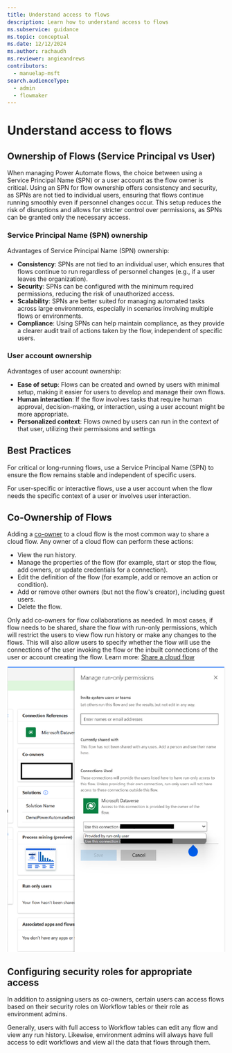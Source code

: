 ```yaml
---
title: Understand access to flows
description: Learn how to understand access to flows
ms.subservice: guidance
ms.topic: conceptual
ms.date: 12/12/2024
ms.author: rachaudh
ms.reviewer: angieandrews
contributors: 
  - manuelap-msft
search.audienceType: 
  - admin
  - flowmaker
---
```


# Understand access to flows

## Ownership of Flows (Service Principal vs User) 

When managing Power Automate flows, the choice between using a Service Principal Name (SPN) or a user account as the flow owner is critical. Using an SPN for flow ownership offers consistency and security, as SPNs are not tied to individual users, ensuring that flows continue running smoothly even if personnel changes occur. This setup reduces the risk of disruptions and allows for stricter control over permissions, as SPNs can be granted only the necessary access.

### Service Principal Name (SPN) ownership

Advantages of Service Principal Name (SPN) ownership:

- **Consistency**: SPNs are not tied to an individual user, which ensures that flows continue to run regardless of personnel changes (e.g., if a user leaves the organization).
- **Security**: SPNs can be configured with the minimum required permissions, reducing the risk of unauthorized access.
- **Scalability**: SPNs are better suited for managing automated tasks across large environments, especially in scenarios involving multiple flows or environments.
- **Compliance**: Using SPNs can help maintain compliance, as they provide a clearer audit trail of actions taken by the flow, independent of specific users.

### User account ownership

Advantages of user account ownership:
- **Ease of setup**: Flows can be created and owned by users with minimal setup, making it easier for users to develop and manage their own flows.
- **Human interaction**: If the flow involves tasks that require human approval, decision-making, or interaction, using a user account might be more appropriate.
- **Personalized context**: Flows owned by users can run in the context of that user, utilizing their permissions and settings

## Best Practices

For critical or long-running flows, use a Service Principal Name (SPN) to ensure the flow remains stable and independent of specific users.

For user-specific or interactive flows, use a user account when the flow needs the specific context of a user or involves user interaction.

## Co-Ownership of Flows

Adding a [co-owner](/power-automate/create-team-flows) to a cloud flow is the most common way to share a cloud flow. Any owner of a cloud flow can perform these actions:

- View the run history.
- Manage the properties of the flow (for example, start or stop the flow, add owners, or update credentials for a connection).
- Edit the definition of the flow (for example, add or remove an action or condition).
- Add or remove other owners (but not the flow's creator), including guest users.
- Delete the flow.

Only add co-owners for flow collaborations as needed. In most cases, if flow needs to be shared, share the flow with run-only permissions, which will restrict the users to view flow run history or make any changes to the flows.  This will also allow users to specify whether the flow will use the connections of the user invoking the flow or the inbuilt connections of the user or account creating the flow. Learn more: [Share a cloud flow](/power-automate/create-team-flows)

![A screenshot of a computer  Description automatically generated](media/image75.png)

## Configuring security roles for appropriate access

In addition to assigning users as co-owners, certain users can access flows based on their security roles on Workflow tables or their role as environment admins.

Generally, users with full access to Workflow tables can edit any flow and view any run history. Likewise, environment admins will always have full access to edit workflows and view all the data that flows through them.